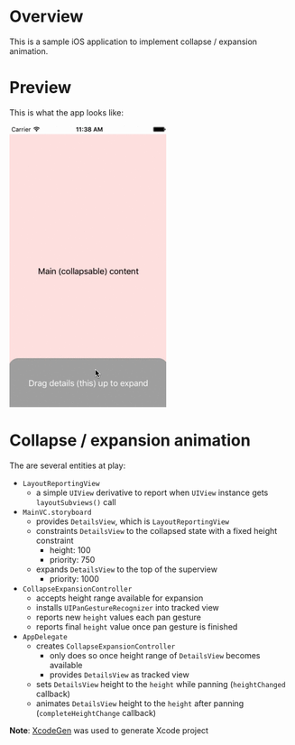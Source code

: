 
# Overview

This is a sample iOS application to implement collapse / expansion animation.

# Preview

This is what the app looks like:

![Preview][preview]

# Collapse / expansion animation

The are several entities at play:

* `LayoutReportingView`
    * a simple `UIView` derivative to report when `UIView` instance gets `layoutSubviews()` call
* `MainVC.storyboard`
    * provides `DetailsView`, which is `LayoutReportingView`
    * constraints `DetailsView` to the collapsed state with a fixed height constraint
        * height: 100
        * priority: 750
    * expands `DetailsView` to the top of the superview
        * priority: 1000
* `CollapseExpansionController`
    * accepts height range available for expansion
    * installs `UIPanGestureRecognizer` into tracked view
    * reports new `height` values each pan gesture
    * reports final `height` value once pan gesture is finished
* `AppDelegate`
    * creates `CollapseExpansionController`
        * only does so once height range of `DetailsView` becomes available
        * provides `DetailsView` as tracked view
    * sets `DetailsView` height to the `height` while panning (`heightChanged` callback)
    * animates `DetailsView` height to the `height` after panning (`completeHeightChange` callback)

**Note**: [XcodeGen][xcodegen] was used to generate Xcode project

[preview]: preview.gif
[xcodegen]: https://github.com/yonaskolb/XcodeGen

